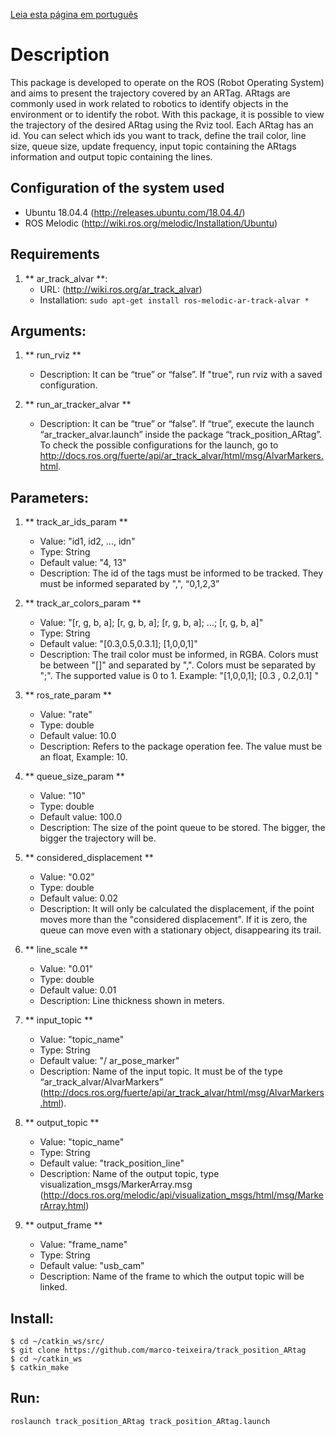 [Leia esta página em português](https://github.com/marco-teixeira/track_position_ARtag/blob/master/README-pt.md)


Description
=================================

This package is developed to operate on the ROS (Robot Operating System) and aims to present the trajectory covered by an ARTag. ARtags are commonly used in work related to robotics to identify objects in the environment or to identify the robot. With this package, it is possible to view the trajectory of the desired ARtag using the Rviz tool. Each ARtag has an id. You can select which ids you want to track, define the trail color, line size, queue size, update frequency, input topic containing the ARtags information and output topic containing the lines.

Configuration of the system used
--------------------------------

* Ubuntu 18.04.4 (http://releases.ubuntu.com/18.04.4/)
* ROS Melodic (http://wiki.ros.org/melodic/Installation/Ubuntu)

Requirements
--------------------------------
1. ** ar_track_alvar **:
   - URL: (http://wiki.ros.org/ar_track_alvar)
   - Installation: ```sudo apt-get install ros-melodic-ar-track-alvar * ```

Arguments:
----------------------------------
1. ** run_rviz **
   - Description: It can be “true” or “false”. If "true", run rviz with a saved configuration.

2. ** run_ar_tracker_alvar **
   - Description: It can be “true” or “false”. If “true”, execute the launch “ar_tracker_alvar.launch” inside the package “track_position_ARtag”. To check the possible configurations for the launch, go to http://docs.ros.org/fuerte/api/ar_track_alvar/html/msg/AlvarMarkers.html.

Parameters:
----------------------------------
1. ** track_ar_ids_param **
   - Value: "id1, id2, ..., idn"
   - Type: String
   - Default value: "4, 13"
   - Description: The id of the tags must be informed to be tracked. They must be informed separated by ",", “0,1,2,3”

2. ** track_ar_colors_param **
   - Value: "[r, g, b, a]; [r, g, b, a]; [r, g, b, a]; ...; [r, g, b, a]"
   - Type: String
   - Default value: "[0.3,0.5,0.3.1]; [1,0,0,1]"
   - Description: The trail color must be informed, in RGBA. Colors must be between "[]" and separated by ",". Colors must be separated by ";". The supported value is 0 to 1. Example: "[1,0,0,1]; [0.3 , 0.2,0.1] "

3. ** ros_rate_param **
   - Value: "rate"
   - Type: double
   - Default value: 10.0
   - Description: Refers to the package operation fee. The value must be an float, Example: 10.

4. ** queue_size_param **
   - Value: "10"
   - Type: double
   - Default value: 100.0
   - Description: The size of the point queue to be stored. The bigger, the bigger the trajectory will be.

5. ** considered_displacement **
   - Value: "0.02"
   - Type: double
   - Default value: 0.02
   - Description: It will only be calculated the displacement, if the point moves more than the "considered displacement". If it is zero, the queue can move even with a stationary object, disappearing its trail.

6. ** line_scale **
   - Value: "0.01"
   - Type: double
   - Default value: 0.01
   - Description: Line thickness shown in meters.

7. ** input_topic **
   - Value: "topic_name"
   - Type: String
   - Default value: "/ ar_pose_marker"
   - Description: Name of the input topic. It must be of the type “ar_track_alvar/AlvarMarkers” (http://docs.ros.org/fuerte/api/ar_track_alvar/html/msg/AlvarMarkers.html).

8. ** output_topic **
   - Value: "topic_name"
   - Type: String
   - Default value: "track_position_line"
   - Description: Name of the output topic, type visualization_msgs/MarkerArray.msg (http://docs.ros.org/melodic/api/visualization_msgs/html/msg/MarkerArray.html)

9. ** output_frame **
   - Value: "frame_name"
   - Type: String
   - Default value: "usb_cam"
   - Description: Name of the frame to which the output topic will be linked.

Install:
--------------------------------

```
$ cd ~/catkin_ws/src/
$ git clone https://github.com/marco-teixeira/track_position_ARtag
$ cd ~/catkin_ws
$ catkin_make
```

Run:
-------------------------------

```
roslaunch track_position_ARtag track_position_ARtag.launch
```



